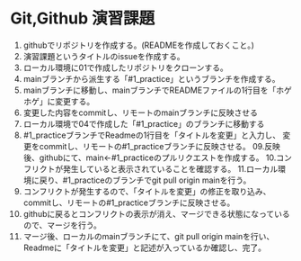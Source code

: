 # Git,Github 演習課題

01. githubでリポジトリを作成する。(READMEを作成しておくこと。)
02. 演習課題というタイトルのissueを作成する。
03. ローカル環境に01で作成したリポジトリをクローンする。
04. mainブランチから派生する「#1_practice」というブランチを作成する。
05. mainブランチに移動し、mainブランチでREADMEファイルの1行目を「ホゲホゲ」に変更する。
06. 変更した内容をcommitし、リモートのmainブランチに反映させる
07. ローカル環境で04で作成した「#1_practice」のブランチに移動する
08. #1_practiceブランチでReadmeの1行目を「タイトルを変更」と入力し、
 変更をcommitし、リモートの#1_practiceブランチに反映させる。
09.反映後、githubにて、main←#1_practiceのプルリクエストを作成する。
10.コンフリクトが発生していると表示されていることを確認する。
11.ローカル環境に戻り、#1_practiceのブランチでgit pull origin mainを行う。
12. コンフリクトが発生するので、「タイトルを変更」の修正を取り込み、commitし、リモートの#1_practiceブランチに反映させる。
13. githubに戻るとコンフリクトの表示が消え、マージできる状態になっているので、マージを行う。
14. マージ後、ローカルのmainブランチにて、git pull origin  mainを行い、Readmeに「タイトルを変更」と記述が入っているか確認し、完了。
